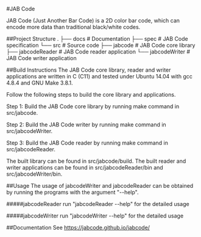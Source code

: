 #JAB Code

JAB Code (Just Another Bar Code) is a 2D color bar code, which can encode more data than traditional black/white codes.

##Project Structure
    .
    ├── docs                  # Documentation
    ├── spec                  # JAB Code specification
    └── src                   # Source code
         ├── jabcode          # JAB Code core library
         ├── jabcodeReader    # JAB Code reader application
         └── jabcodeWriter    # JAB Code writer application

##Build Instructions
The JAB Code core library, reader and writer applications are written in C (C11) and tested under Ubuntu 14.04 with gcc 4.8.4 and GNU Make 3.8.1. 

Follow the following steps to build the core library and applications. 

Step 1: Build the JAB Code core library by running make command in src/jabcode.

Step 2: Build the JAB Code writer by running make command in src/jabcodeWriter.

Step 3: Build the JAB Code reader by running make command in src/jabcodeReader.

The built library can be found in src/jabcode/build. The built reader and writer applications can be found in src/jabcodeReader/bin and src/jabcodeWriter/bin.

##Usage
The usage of jabcodeWriter and jabcodeReader can be obtained by running the programs with the argument "--help".

#####jabcodeReader
run "jabcodeReader --help" for the detailed usage

#####jabcodeWriter
run "jabcodeWriter --help" for the detailed usage

##Documentation
See https://jabcode.github.io/jabcode/



